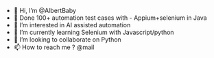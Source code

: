- 👋 Hi, I’m @AlbertBaby
- 🎯 Done 100+ automation test cases with - Appium+selenium in Java
- 👀 I’m interested in AI assisted automation
- 🌱 I’m currently learning Selenium with Javascript/python
- 💞️ I’m looking to collaborate on Python
- 📫 How to reach me ? @mail

<!---
AlbertBaby/AlbertBaby is a ✨ special ✨ repository because its `README.md` (this file) appears on your GitHub profile.
You can click the Preview link to take a look at your changes.
--->
